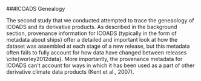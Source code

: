 ###ICOADS Genealogy 

The second study that we conducted attempted to trace the geneaology of ICOADS and its derivative products. As described in the background section, provenance information for ICOADS (typically in the form of metadata about ships) offer a detailed and important look at how the dataset was assembled at each stage of a new release, but this metadata often fails to fully account for how data have changed between releases \cite{worley2012data}. More importantly, the provenance metadata for ICOADS can't account for ways in which it has been used as a part of other derivative climate data products (Kent et al., 2007).